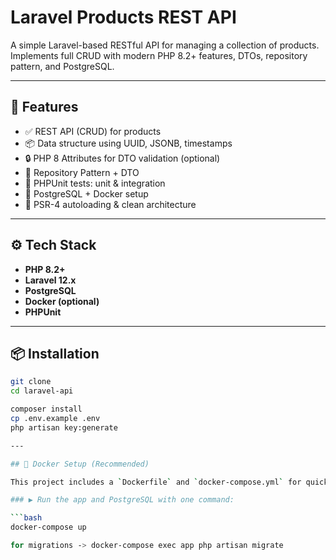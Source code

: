 # Laravel Products REST API

A simple Laravel-based RESTful API for managing a collection of products.  
Implements full CRUD with modern PHP 8.2+ features, DTOs, repository pattern, and PostgreSQL.

---

## 🚀 Features

- ✅ REST API (CRUD) for products
- 📦 Data structure using UUID, JSONB, timestamps
- 🔒 PHP 8 Attributes for DTO validation (optional)
- 🧱 Repository Pattern + DTO
- 🧪 PHPUnit tests: unit & integration
- 🐘 PostgreSQL + Docker setup
- 🧰 PSR-4 autoloading & clean architecture

---

## ⚙️ Tech Stack

- **PHP 8.2+**
- **Laravel 12.x**
- **PostgreSQL**
- **Docker (optional)**
- **PHPUnit**

---

## 📦 Installation

```bash
git clone 
cd laravel-api

composer install
cp .env.example .env
php artisan key:generate

---

## 🐳 Docker Setup (Recommended)

This project includes a `Dockerfile` and `docker-compose.yml` for quick startup.

### ▶️ Run the app and PostgreSQL with one command:

```bash
docker-compose up 

for migrations -> docker-compose exec app php artisan migrate
